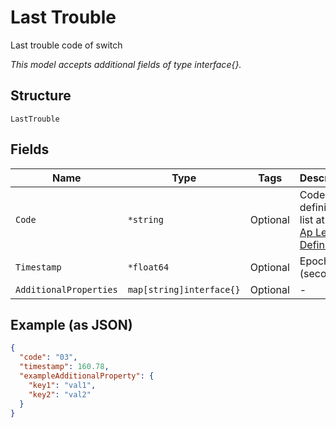 
# Last Trouble

Last trouble code of switch

*This model accepts additional fields of type interface{}.*

## Structure

`LastTrouble`

## Fields

| Name | Type | Tags | Description |
|  --- | --- | --- | --- |
| `Code` | `*string` | Optional | Code definitions list at [List Ap Led Definition](/#operations/listApLedDefinition) |
| `Timestamp` | `*float64` | Optional | Epoch (seconds) |
| `AdditionalProperties` | `map[string]interface{}` | Optional | - |

## Example (as JSON)

```json
{
  "code": "03",
  "timestamp": 160.78,
  "exampleAdditionalProperty": {
    "key1": "val1",
    "key2": "val2"
  }
}
```

